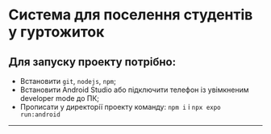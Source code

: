 # Система для поселення студентів у гуртожиток
## Для запуску проекту потрібно:
- Встановити `git`, `nodejs`, `npm`;
- Встановити Android Studio або підключити телефон із увімкненим developer mode до ПК;
- Прописати у директорії проекту команду: `npm i` і `npx expo run:android`
___
